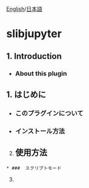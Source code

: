 [English](#eng)/[日本語](#jp)
# slibjupyter
<a name="eng"></a>
  ## 1. Introduction
  * ###  About this plugin

<a name="jp"></a>
  ## 1. はじめに
  * ###  このプラグインについて
  * ###  インストール方法
  2. ## 使用方法
    * ###  スクリプトモード
  3. 
